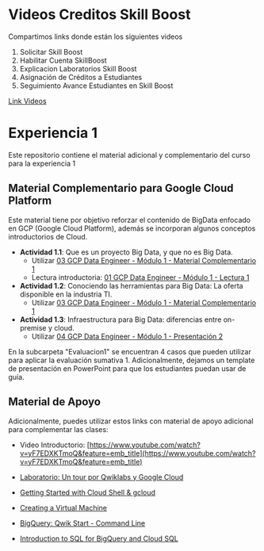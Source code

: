 # Videos Creditos Skill Boost
Compartimos links donde están los siguientes videos

1. Solicitar Skill Boost
2. Habilitar Cuenta SkillBoost
3. Explicacion Laboratorios Skill Boost
4. Asignación de Créditos a Estudiantes
5. Seguimiento Avance Estudiantes en Skill Boost

[Link Videos](https://videosduoc.duoc.cl/playlist/dedicated/225528603/1_942u70zj/1_vg5icwpo)


# Experiencia 1
Este repositorio contiene el material adicional y complementario del curso para la experiencia 1

## Material Complementario para Google Cloud Platform
Este material tiene por objetivo reforzar el contenido de BigData enfocado en GCP (Google Cloud Platform), además se incorporan algunos conceptos introductorios de Cloud.

* **Actividad 1.1**: Que es un proyecto Big Data, y que no es Big Data.
    * Utilizar [03 GCP Data Engineer - Módulo 1 - Material Complementario 1](/03%20GCP%20Data%20Engineer%20-%20Mo%CC%81dulo%201%20-%20Material%20Complementario%201.pptx)
    * Lectura introductoria: [01 GCP Data Engineer - Módulo 1 - Lectura 1](/01%20GCP%20Data%20Engineer%20-%20Mo%CC%81dulo%201%20-%20Lectura%201.docx)
* **Actividad 1.2**: Conociendo las herramientas para Big Data: La oferta disponible en la industria TI.
    * Utilizar [03 GCP Data Engineer - Módulo 1 - Material Complementario 1](/06%20GCP%20Data%20Engineer%20-%20Mo%CC%81dulo%202%20-%20Ecosistema%20Hadoop%20(Material%20Complementario).pptx)
* **Actividad 1.3**: Infraestructura para Big Data: diferencias entre on-premise y cloud.
    * Utilizar [04 GCP Data Engineer - Módulo 1 - Presentación 2](/04%20GCP%20Data%20Engineer%20-%20Mo%CC%81dulo%201%20-%20Presentacio%CC%81n%202.pptx)

En la subcarpeta "Evaluacion1" se encuentran 4 casos que pueden utilizar para aplicar la evaluación sumativa 1. Adicionalmente, dejamos un template de presentación en PowerPoint para que los estudiantes puedan usar de guía.


## Material de Apoyo
Adicionalmente, puedes utilizar estos links con material de apoyo adicional para complementar las clases:

* Video Introductorio: [https://www.youtube.com/watch?v=yF7EDXKTmoQ&feature=emb_title](https://www.youtube.com/watch?v=yF7EDXKTmoQ&feature=emb_title)
* [Laboratorio: Un tour por Qwiklabs y Google Cloud](https://www.qwiklabs.com/focuses/2794?catalog_rank=%7B%22rank%22%3A1%2C%22num_filters%22%3A5%2C%22has_search%22%3Afalse%7D&parent=catalog)

* [Getting Started with Cloud Shell & gcloud](https://google.qwiklabs.com/focuses/563?parent=catalog)

* [Creating a Virtual Machine](https://google.qwiklabs.com/focuses/3563?parent=catalog)

* [BigQuery: Qwik Start - Command Line](https://google.qwiklabs.com/focuses/577?parent=catalog)

* [Introduction to SQL for BigQuery and Cloud SQL](https://google.qwiklabs.com/focuses/2802?parent=catalog)
